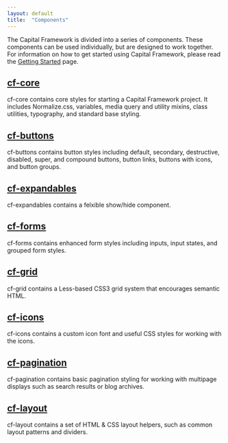 ```yaml
---
layout: default
title:  "Components"
---
```


The Capital Framework is divided into a series of components. These components can be used individually, but are designed to work together. For information on how to get started using Capital Framework, please read the [Getting Started](../getting-started/) page. 


## [cf-core](https://cfpb.github.io/cf-core/docs/)

cf-core contains core styles for starting a Capital Framework project. It includes Normalize.css, variables, media query and utility mixins, class utilities, typography, and standard base styling. 

## [cf-buttons](http://cfpb.github.io/cf-buttons/docs/)

cf-buttons contains button styles including default, secondary, destructive, disabled, super, and compound buttons, button links, buttons with icons, and button groups.

## [cf-expandables](http://cfpb.github.io/cf-expandables/docs/)

cf-expandables contains a felxible show/hide component. 

## [cf-forms](http://cfpb.github.io/cf-forms/docs/)

cf-forms contains enhanced form styles including inputs, input states, and grouped form styles.

## [cf-grid](http://cfpb.github.io/cf-grid/docs/)

cf-grid contains a Less-based CSS3 grid system that encourages semantic HTML. 

## [cf-icons](http://cfpb.github.io/cf-icons/docs/)

cf-icons contains a custom icon font and useful CSS styles for working with the icons.

## [cf-pagination](http://cfpb.github.io/cf-pagination/docs/)

cf-pagination contains basic pagination styling for working with multipage displays such as search results or blog archives.

## [cf-layout](http://cfpb.github.io/cf-layout/docs/)

cf-layout contains a set of HTML & CSS layout helpers, such as common layout patterns and dividers. 